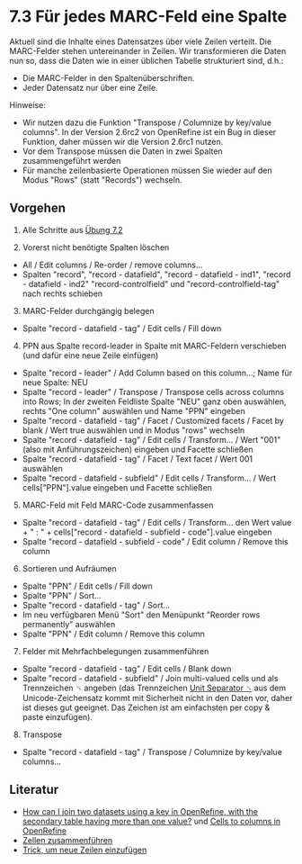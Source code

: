 # 7.3 Für jedes MARC-Feld eine Spalte

Aktuell sind die Inhalte eines Datensatzes über viele Zeilen verteilt. Die MARC-Felder stehen untereinander in Zeilen. Wir transformieren die Daten nun so, dass die Daten wie in einer üblichen Tabelle strukturiert sind, d.h.:

* Die MARC-Felder in den Spaltenüberschriften.
* Jeder Datensatz nur über eine Zeile.

Hinweise:

* Wir nutzen dazu die Funktion "Transpose / Columnize by key/value columns". In der Version 2.6rc2 von OpenRefine ist ein Bug in dieser Funktion, daher müssen wir die Version 2.6rc1 nutzen.
* Vor dem Transpose müssen die Daten in zwei Spalten zusammengeführt werden
* Für manche zeilenbasierte Operationen müssen Sie wieder auf den Modus "Rows" (statt "Records") wechseln.

## Vorgehen

1) Alle Schritte aus [Übung 7.2](https://felixlohmeier.gitbooks.io/seminar-wir-bauen-uns-einen-bibliothekskatalog/content/07_2_records_bilden.html)

2) Vorerst nicht benötigte Spalten löschen

* All / Edit columns / Re-order / remove columns...
* Spalten "record", "record - datafield", "record - datafield - ind1", "record - datafield - ind2" "record-controlfield" und "record-controlfield-tag" nach rechts schieben

3) MARC-Felder durchgängig belegen

* Spalte "record - datafield - tag" / Edit cells / Fill down

4) PPN aus Spalte record-leader in Spalte mit MARC-Feldern verschieben (und dafür eine neue Zeile einfügen)

* Spalte "record - leader" / Add Column based on this column...; Name für neue Spalte: NEU
* Spalte "record - leader" / Transpose / Transpose cells across columns into Rows; In der zweiten Feldliste Spalte "NEU" ganz oben auswählen, rechts "One column" auswählen und Name "PPN" eingeben
* Spalte "record - datafield - tag" / Facet / Customized facets / Facet by blank / Wert true auswählen und in Modus "rows" wechseln
* Spalte "record - datafield - tag" / Edit cells / Transform... / Wert "001" (also mit Anführungszeichen) eingeben und Facette schließen
* Spalte "record - datafield - tag" / Facet / Text facet / Wert 001 auswählen
* Spalte "record - datafield - subfield" / Edit cells / Transform... / Wert cells["PPN"].value eingeben und Facette schließen

5) MARC-Feld mit Feld MARC-Code zusammenfassen

* Spalte "record - datafield - tag" / Edit cells / Transform... den Wert value + " : " + cells["record - datafield - subfield - code"].value eingeben
* Spalte "record - datafield - subfield - code" / Edit column / Remove this column

6) Sortieren und Aufräumen

* Spalte "PPN" / Edit cells / Fill down
* Spalte "PPN" / Sort...
* Spalte "record - datafield - tag" / Sort...
* Im neu verfügbaren Menü "Sort" den Menüpunkt "Reorder rows permanently" auswählen
* Spalte "PPN" / Edit column / Remove this column

7) Felder mit Mehrfachbelegungen zusammenführen

* Spalte "record - datafield - tag" / Edit cells / Blank down
* Spalte "record - datafield - subfield" / Join multi-valued cells und als Trennzeichen ␟ angeben (das Trennzeichen [Unit Separator ␟](http://unicode-table.com/en/241F/) aus dem Unicode-Zeichensatz kommt mit Sicherheit nicht in den Daten vor, daher ist dieses gut geeignet. Das Zeichen ist am einfachsten per copy & paste einzufügen).

8) Transpose

* Spalte "record - datafield - tag" / Transpose / Columnize by key/value columns...

## Literatur

* [How can I join two datasets using a key in OpenRefine, with the secondary table having more than one value?](http://www.devsplanet.com/question/35776263) und [Cells to columns in OpenRefine](http://stackoverflow.com/questions/15187543/cells-to-columns-in-openrefine)
* [Zellen zusammenführen](http://kb.refinepro.com/2011/07/merge-2-columns-that-have-both-blank.html)
* [Trick, um neue Zeilen einzufügen](http://kb.refinepro.com/2011/12/add-extra-rows-records-in-google-refine.html)
